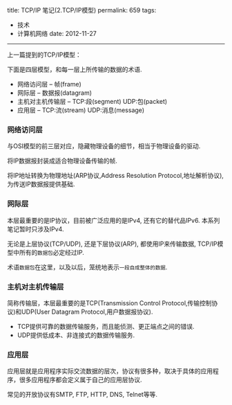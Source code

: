 title: TCP/IP 笔记(2.TCP/IP模型)
permalink: 659
tags:
  - 技术
  - 计算机网络
date: 2012-11-27
---

上一篇提到的TCP/IP模型：

下面是四层模型，和每一层上所传输的数据的术语.

*   网络访问层 &#8211; 帧(frame)
*   网际层 &#8211; 数据报(datagram)
*   主机对主机传输层 &#8211; TCP:段(segment) UDP:包(packet)
*   应用层 &#8211; TCP:流(stream) UDP:消息(message)

### 网络访问层

与OSI模型的前三层对应，隐藏物理设备的细节，相当于物理设备的驱动.

将IP数据报封装成适合物理设备传输的帧.

将IP地址转换为物理地址(ARP协议,Address Resolution Protocol,地址解析协议), 为传送IP数据报提供基础.

### 网际层

本层最重要的是IP协议，目前被广泛应用的是IPv4, 还有它的替代品IPv6\. 本系列笔记暂时只涉及IPv4.

无论是上层协议(TCP/UDP), 还是下层协议(ARP), 都使用IP来传输数据, TCP/IP模型中所有的`数据包`必定经过IP.

术语`数据包`在这里，以及以后，笼统地表示`一段自成整体的数据`.

### 主机对主机传输层

简称传输层，本层最重要的是TCP(Transmission Control Protocol,传输控制协议)和UDP(User Datagram Protocol,用户数据报协议).

*   TCP提供可靠的数据传输服务，而且能侦测、更正端点之间的错误.
*   UDP提供低成本、非连接式的数据传输服务.

### 应用层

应用层就是应用程序实际交流数据的层次，协议有很多种，取决于具体的应用程序，很多应用程序都会定义属于自己的应用层协议.

常见的开放协议有SMTP, FTP, HTTP, DNS, Telnet等等.
